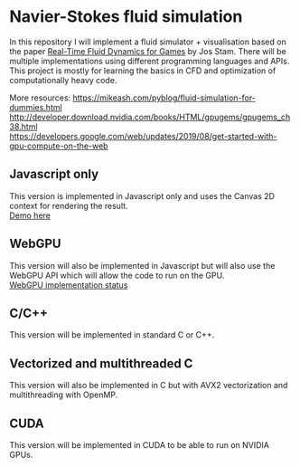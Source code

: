 # Navier-Stokes fluid simulation
In this repository I will implement a fluid simulator + visualisation based on the paper [Real-Time Fluid Dynamics for Games](https://pdfs.semanticscholar.org/847f/819a4ea14bd789aca8bc88e85e906cfc657c.pdf) by Jos Stam. There will be multiple implementations using different programming languages and APIs.  
This project is mostly for learning the basics in CFD and optimization of computationally heavy code.

More resources:
https://mikeash.com/pyblog/fluid-simulation-for-dummies.html  
http://developer.download.nvidia.com/books/HTML/gpugems/gpugems_ch38.html  
https://developers.google.com/web/updates/2019/08/get-started-with-gpu-compute-on-the-web

## Javascript only
This version is implemented in Javascript only and uses the Canvas 2D context for rendering the result.  
[Demo here](https://hildinglinden.github.io/Navier-Stokes-fluid-simulation/javascript/)

## WebGPU
This version will also be implemented in Javascript but will also use the WebGPU API which will allow the code to run on the GPU.  
[WebGPU implementation status](https://github.com/gpuweb/gpuweb/wiki/Implementation-Status)

## C/C++
This version will be implemented in standard C or C++.

## Vectorized and multithreaded C
This version will also be implemented in C but with AVX2 vectorization and multithreading with OpenMP.

## CUDA
This version will be implemented in CUDA to be able to run on NVIDIA GPUs.
